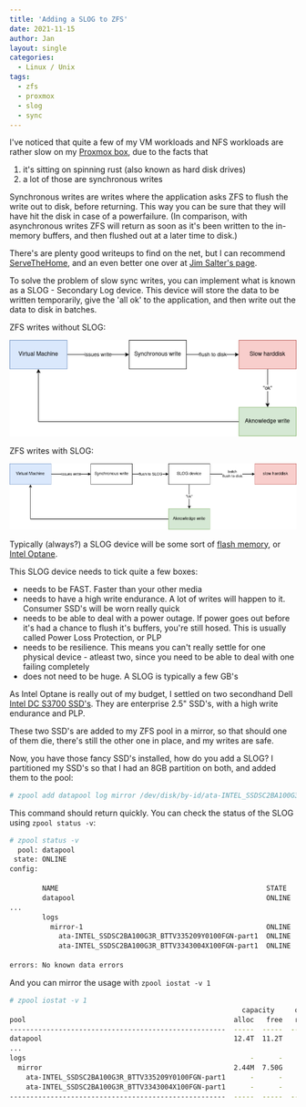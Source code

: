 ```yaml
---
title: 'Adding a SLOG to ZFS'
date: 2021-11-15
author: Jan
layout: single
categories:
  - Linux / Unix
tags:
  - zfs
  - proxmox
  - slog
  - sync
---
```


I've noticed that quite a few of my VM workloads and NFS workloads are rather slow on my [Proxmox box](/2020/05/07/enter-zfs/), due to the facts that
1. it's sitting on spinning rust (also known as hard disk drives)
2. a lot of those are synchronous writes

Synchronous writes are writes where the application asks ZFS to flush the write out to disk, before returning. This way you can be sure that they will have hit the disk in case of a powerfailure. (In comparison, with asynchronous writes ZFS will return as soon as it's been written to the in-memory buffers, and then flushed out at a later time to disk.)

There's are plenty good writeups to find on the net, but I can recommend [ServeTheHome](https://www.servethehome.com/what-is-the-zfs-zil-slog-and-what-makes-a-good-one/), and an even better one over at [Jim Salter's page](https://jrs-s.net/2019/05/02/zfs-sync-async-zil-slog/).

To solve the problem of slow sync writes, you can implement what is known as a SLOG - Secondary Log device. This device will store the data to be written temporarily, give the 'all ok' to the application, and then write out the data to disk in batches.

ZFS writes without SLOG:

![sync write without slog](/assets/images/2021/12/zfs-sync-write-no-slog.png)

ZFS writes with SLOG:

![sync write without slog](/assets/images/2021/12/zfs-sync-write-slog.png)

Typically (always?) a SLOG device will be some sort of [flash memory](https://en.wikipedia.org/wiki/Flash_memory), or [Intel Optane](https://en.wikipedia.org/wiki/3D_XPoint). 

This SLOG device needs to tick quite a few boxes:
* needs to be FAST. Faster than your other media
* needs to have a high write endurance. A lot of writes will happen to it. Consumer SSD's will be worn really quick
* needs to be able to deal with a power outage. If power goes out before it's had a chance to flush it's buffers, you're still hosed. This is usually called Power Loss Protection, or PLP
* needs to be resilience. This means you can't really settle for one physical device - atleast two, since you need to be able to deal with one failing completely
* does not need to be huge. A SLOG is typically a few GB's

As Intel Optane is really out of my budget, I settled on two secondhand Dell  
[Intel DC S3700 SSD's](https://ark.intel.com/content/www/us/en/ark/products/71913/intel-ssd-dc-s3700-series-100gb-2-5in-sata-6gbs-25nm-mlc.html). They are enterprise 2.5" SSD's, with a high write endurance and PLP.

These two SSD's are added to my ZFS pool in a mirror, so that should one of them die, there's still the other one in place, and my writes are safe.

Now, you have those fancy SSD's installed, how do you add a SLOG? 
I partitioned my SSD's so that I had an 8GB partition on both, and added them to the pool:

```sh
# zpool add datapool log mirror /dev/disk/by-id/ata-INTEL_SSDSC2BA100G3R_SSD1100FGN-part1 /dev/disk/by-id/ata-INTEL_SSDSC2BA100G3R_SSD2100FGN-part1 
``` 

This command should return quickly. You can check the status of the SLOG using `zpool status -v`:

```sh
# zpool status -v
  pool: datapool
 state: ONLINE
config:

        NAME                                                   STATE     READ WRITE CKSUM
        datapool                                               ONLINE       0     0     0
...
        logs
          mirror-1                                             ONLINE       0     0     0
            ata-INTEL_SSDSC2BA100G3R_BTTV335209Y0100FGN-part1  ONLINE       0     0     0
            ata-INTEL_SSDSC2BA100G3R_BTTV3343004X100FGN-part1  ONLINE       0     0     0

errors: No known data errors
```

And you can mirror the usage with `zpool iostat -v 1`

```sh
# zpool iostat -v 1
                                                         capacity     operations     bandwidth 
pool                                                   alloc   free   read  write   read  write
-----------------------------------------------------  -----  -----  -----  -----  -----  -----
datapool                                               12.4T  11.2T     42    196  3.00M  4.12M
...
logs                                                       -      -      -      -      -      -
  mirror                                               2.44M  7.50G      0    115      0  1.14M
    ata-INTEL_SSDSC2BA100G3R_BTTV335209Y0100FGN-part1      -      -      0     57      0   585K
    ata-INTEL_SSDSC2BA100G3R_BTTV3343004X100FGN-part1      -      -      0     57      0   585K
-----------------------------------------------------  -----  -----  -----  -----  -----  -----

```


